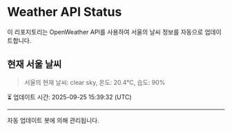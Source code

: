 
# Weather API Status

이 리포지토리는 OpenWeather API를 사용하여 서울의 날씨 정보를 자동으로 업데이트합니다.

## 현재 서울 날씨
> 서울의 현재 날씨: clear sky, 온도: 20.4°C, 습도: 90%

⏳ 업데이트 시간: 2025-09-25 15:39:32 (UTC)

---
자동 업데이트 봇에 의해 관리됩니다.
